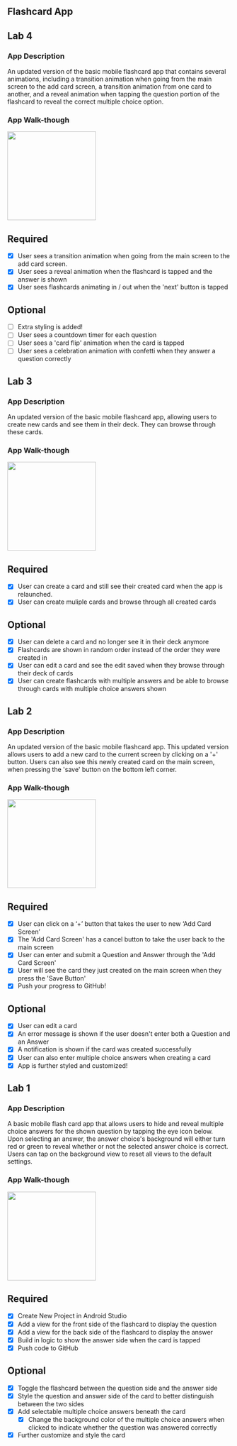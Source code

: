 ## Flashcard App

## Lab 4

### App Description
An updated version of the basic mobile flashcard app that contains several animations, including a transition animation when going from the main screen to the add card screen, a transition animation from one card to another, and a reveal animation when tapping the question portion of the flashcard to reveal the correct multiple choice option.

### App Walk-though

<img src="http://g.recordit.co/iXAjI077lW.gif" width=200><br>

## Required
- [x] User sees a transition animation when going from the main screen to the add card screen.
- [x] User sees a reveal animation when the flashcard is tapped and the answer is shown
- [x] User sees flashcards animating in / out when the 'next' button is tapped

## Optional
- [ ] Extra styling is added!
- [ ] User sees a countdown timer for each question
- [ ] User sees a 'card flip' animation when the card is tapped
- [ ] User sees a celebration animation with confetti when they answer a question correctly

## Lab 3

### App Description
An updated version of the basic mobile flashcard app, allowing users to create new cards and see them in their deck. They can browse through these cards.

### App Walk-though

<!-- <img src="http://g.recordit.co/7b0U7d2nMZ.gif" width=200><br> -->
<!-- <img src="http://g.recordit.co/NpAvoiGQm9.gif" width=200><br> -->
<img src="http://g.recordit.co/4vVeI5J6TN.gif" width=200><br>

## Required
- [x] User can create a card and still see their created card when the app is relaunched.
- [x] User can create muliple cards and browse through all created cards

## Optional
- [x] User can delete a card and no longer see it in their deck anymore
- [x] Flashcards are shown in random order instead of the order they were created in
- [x] User can edit a card and see the edit saved when they browse through their deck of cards
- [x] User can create flashcards with multiple answers and be able to browse through cards with multiple choice answers shown

## Lab 2

### App Description
An updated version of the basic mobile flashcard app. This updated version allows users to add a new card to the current screen by clicking on a '+' button. Users can also see this newly created card on the main screen, when pressing the 'save' button on the bottom left corner. 

### App Walk-though

<img src="http://g.recordit.co/S03KGciUJD.gif" width=200><br>

## Required
- [x] User can click on a ‘+’ button that takes the user to new ‘Add Card Screen’
- [x] The 'Add Card Screen' has a cancel button to take the user back to the main screen
- [x] User can enter and submit a Question and Answer through the 'Add Card Screen'
- [x] User will see the card they just created on the main screen when they press the 'Save Button'
- [x] Push your progress to GitHub!

## Optional
- [x] User can edit a card
- [x] An error message is shown if the user doesn't enter both a Question and an Answer
- [x] A notification is shown if the card was created successfully
- [x] User can also enter multiple choice answers when creating a card
- [x] App is further styled and customized!

## Lab 1

### App Description
A basic mobile flash card app that allows users to hide and reveal multiple choice answers for the shown question by tapping the eye icon below. Upon selecting an answer, the answer choice's background will either turn red or green to reveal whether or not the selected answer choice is correct. Users can tap on the background view to reset all views to the default settings. 

### App Walk-though

<img src="http://g.recordit.co/yBUBGAaOeM.gif" width=200><br>

## Required
- [x] Create New Project in Android Studio
- [x] Add a view for the front side of the flashcard to display the question
- [x] Add a view for the back side of the flashcard to display the answer
- [x] Build in logic to show the answer side when the card is tapped
- [x] Push code to GitHub
## Optional
- [x] Toggle the flashcard between the question side and the answer side
- [x] Style the question and answer side of the card to better distinguish between the two sides
- [x] Add selectable multiple choice answers beneath the card
   - [x] Change the background color of the multiple choice answers when clicked to indicate whether the question was answered correctly
- [x] Further customize and style the card
